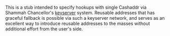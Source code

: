  This is a stub intended to specify hookups with single Cashaddr via Shammah Chancellor's 
[keyserver](https://github.com/cashweb/keyserver) system. Reusable addresses that has graceful fallback is possible via such a keyserver network, and serves as an excellent way to introduce reusable addresses to the masses without additional effort from the user's side. 
